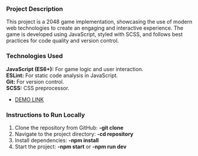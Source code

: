 ### Project Description

This project is a 2048 game implementation, showcasing the use of modern web technologies to create an engaging and interactive experience. The game is developed using JavaScript, styled with SCSS, and follows best practices for code quality and version control.

### Technologies Used

**JavaScript (ES6+):** For game logic and user interaction.<br/>
**ESLint:** For static code analysis in JavaScript.<br/>
**Git:** For version control.<br/>
**SCSS:** CSS preprocessor.

- [DEMO LINK](https://nataliatopornitska.github.io/2048_game_js/)

### Instructions to Run Locally 

1. Clone the repository from GitHub: **-git clone** <br/>
2. Navigate to the project directory: **-cd repository**<br/>
3. Install dependencies: **-npm install**<br/>
4. Start the project: **-npm start** or **-npm run dev**
